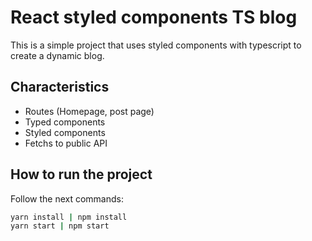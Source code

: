 # React styled components TS blog

This is a simple project that uses styled components with typescript to create a dynamic blog.

## Characteristics

- Routes (Homepage, post page)
- Typed components
- Styled components
- Fetchs to public API

## How to run the project

Follow the next commands:

```bash
yarn install | npm install
yarn start | npm start
```
